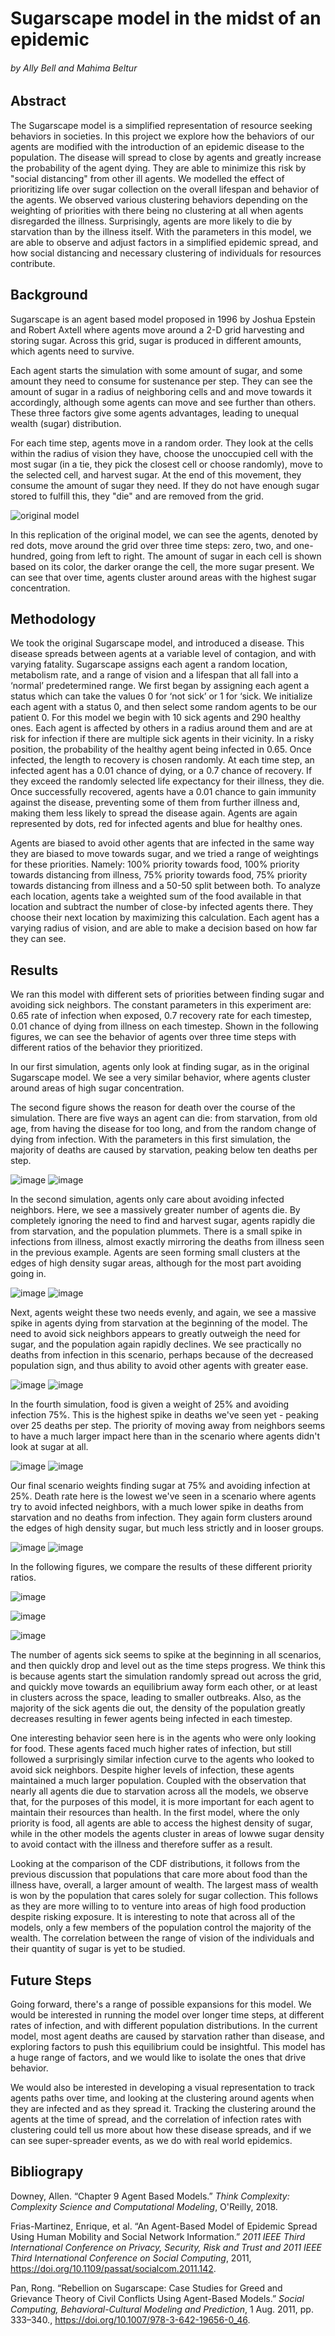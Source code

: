 
# Sugarscape model in the midst of an epidemic
###### by Ally Bell and Mahima Beltur

## Abstract
The Sugarscape model is a simplified representation of resource seeking behaviors in societies. In this project we explore how the behaviors of our agents are modified with the introduction of an epidemic disease to the population. The disease will spread to close by agents and greatly increase the probability of the agent dying. They are able to minimize this risk by "social distancing" from other ill agents. We modelled the effect of prioritizing life over sugar collection on the overall lifespan and behavior of the agents. We observed various clustering behaviors depending on the weighting of priorities with there being no clustering at all when agents disregarded the illness. Surprisingly, agents are more likely to die by starvation than by the illness itself. With the parameters in this model, we are able to observe and adjust factors in a simplified epidemic spread, and how social distancing and necessary clustering of individuals for resources contribute.

## Background

Sugarscape is an agent based model proposed in 1996 by Joshua Epstein and Robert Axtell where agents move around a 2-D grid harvesting and storing sugar. Across this grid, sugar is produced in different amounts, which agents need to survive.

Each agent starts the simulation with some amount of sugar, and some amount they need to consume for sustenance per step. They can see the amount of sugar in a radius of neighboring cells and and move towards it accordingly, although some agents can move and see further than others. These three factors give some agents advantages, leading to unequal wealth (sugar) distribution. 

For each time step, agents move in a random order. They look at the cells within the radius of vision they have, choose the unoccupied cell with the most sugar (in a tie, they pick the closest cell or choose randomly), move to the selected cell, and harvest sugar. At the end of this movement, they consume the amount of sugar they need. If they do not have enough sugar stored to fulfill this, they "die" and are removed from the grid.

![original model](./images/original_sugarscape.PNG )

In this replication of the original model, we can see the agents, denoted by red dots, move around the grid over three time steps: zero, two, and one-hundred, going from left to right. The amount of sugar in each cell is shown based on its color, the darker orange the cell, the more sugar present. We can see that over time, agents cluster around areas with the highest sugar concentration.



## Methodology

We took the original Sugarscape model, and introduced a disease. This disease spreads between agents at a variable level of contagion, and with varying fatality. Sugarscape assigns each agent a random location, metabolism rate, and a range of vision and a lifespan that all fall into a ‘normal’ predetermined range. We first began by assigning each agent a status which can take the values 0 for ‘not sick’ or 1 for ‘sick. We initialize each agent with a status 0, and then select some random agents to be our patient 0. For this model we begin with 10 sick agents and 290 healthy ones. Each agent is affected by others in a radius around them and are at risk for infection if there are multiple sick agents in their vicinity. In a risky position, the probability of the healthy agent being infected in 0.65. Once infected, the length to recovery is chosen randomly. At each time step, an infected agent has a 0.01 chance of dying, or a 0.7 chance of recovery. If they exceed the randomly selected life expectancy for their illness, they die. Once successfully recovered, agents have a 0.01 chance to gain immunity against the disease, preventing some of them from further illness and, making them less likely to spread the disease again. Agents are again represented by dots, red for infected agents and blue for healthy ones.

Agents are biased to avoid other agents that are infected in the same way they are biased to move towards sugar, and we tried a range of weightings for these priorities. Namely: 100% priority towards food, 100% priority towards distancing from illness, 75% priority towards food, 75% priority towards distancing from illness and a 50-50 split between both. To analyze each location, agents take a weighted sum of the food available in that location and subtract the number of close-by infected agents there. They choose their next location by maximizing this calculation. Each agent has a varying radius of vision, and are able to make a decision based on how far they can see.


## Results

We ran this model with different sets of priorities between finding sugar and avoiding sick neighbors. The constant parameters in this experiment are: 0.65 rate of infection when exposed, 0.7 recovery rate for each timestep, 0.01 chance of dying from illness on each timestep. Shown in the following figures, we can see the behavior of agents over three time steps with different ratios of the behavior they prioritized.

In our first simulation, agents only look at finding sugar, as in the original Sugarscape model. We see a very similar behavior, where agents cluster around areas of high sugar concentration. 

The second figure shows the reason for death over the course of the simulation. There are five ways an agent can die: from starvation, from old age, from having the disease for too long, and from the random change of dying from infection. With the parameters in this first simulation, the majority of deaths are caused by starvation, peaking below ten deaths per step. 

<!-- ![original model](./images/fw10_visual.PNG ) -->
![image](https://user-images.githubusercontent.com/42980963/146247763-626ce70c-d17c-453d-a0cd-cd45242621fe.png)
![image](https://user-images.githubusercontent.com/42980963/146247891-02ef80b9-75ff-49ed-a91b-d5a3b23af6a6.png)
<!-- ![original model](./images/10_deaths.PNG ) -->

In the second simulation, agents only care about avoiding infected neighbors. Here, we see a massively greater number of agents die. By completely ignoring the need to find and harvest sugar, agents rapidly die from starvation, and the population plummets. There is a small spike in infections from illness, almost exactly mirroring the deaths from illness seen in the previous example. Agents are seen forming small clusters at the edges of high density sugar areas, although for the most part avoiding going in.

<!-- ![original model](./images/fw01_visual.PNG ) -->
![image](https://user-images.githubusercontent.com/42980963/146247935-42850fa5-b352-411d-9898-7fc13eb89960.png)
![image](https://user-images.githubusercontent.com/42980963/146247971-0619b265-b761-44b0-9e37-21cf6f526543.png)
<!-- ![original model](./images/01_deaths.PNG ) -->

Next, agents weight these two needs evenly, and again, we see a massive spike in agents dying from starvation at the beginning of the model. The need to avoid sick neighbors appears to greatly outweigh the need for sugar, and the population again rapidly declines. We see practically no deaths from infection in this scenario, perhaps because of the decreased population sign, and thus ability to avoid other agents with greater ease.
<!-- 
![original model](./images/fw11_visual.PNG ) -->
![image](https://user-images.githubusercontent.com/42980963/146248050-de7ad4ad-6b34-48c2-9c35-bed1569796e5.png)
![image](https://user-images.githubusercontent.com/42980963/146248075-cf4d0f01-3811-4e4a-8e45-93ec14b91b67.png)
<!-- ![original model](./images/11_deaths.PNG ) -->

In the fourth simulation, food is given a weight of 25% and avoiding infection 75%. This is the highest spike in deaths we've seen yet - peaking over 25 deaths per step. The priority of moving away from neighbors seems to have a much larger impact here than in the scenario where agents didn't look at sugar at all.

<!-- ![original model](./images/fw13_visual.PNG ) -->
![image](https://user-images.githubusercontent.com/42980963/146248140-81a4436a-b146-40e5-b927-e8bd097131cb.png)
![image](https://user-images.githubusercontent.com/42980963/146248179-a5c56224-2c7b-4323-8ccd-06c78c54337b.png)
<!-- ![original model](./images/13_deaths.PNG ) -->

Our final scenario weights finding sugar at 75% and avoiding infection at 25%. Death rate here is the lowest we've seen in a scenario where agents try to avoid infected neighbors, with a much lower spike in deaths from starvation and no deaths from infection. They again form clusters around the edges of high density sugar, but much less strictly and in looser groups.

<!-- ![original model](./images/fw31_visual.PNG ) -->
![image](https://user-images.githubusercontent.com/42980963/146248244-09bb2fba-68b5-43cf-bcae-9e97be7e282e.png)
![image](https://user-images.githubusercontent.com/42980963/146248281-935416c5-acb1-4803-b72a-e2891933d924.png)
<!-- ![original model](./images/31_deaths.PNG ) -->

In the following figures, we compare the results of these different priority ratios.

<!-- ![original model](./images/Sick_agents.PNG ) -->
![image](https://user-images.githubusercontent.com/42980963/146248349-ad7a95cc-9653-4b39-927f-341d630d3c13.png)
<!-- ![original model](./images/Agents_alive.PNG ) -->
![image](https://user-images.githubusercontent.com/42980963/146248371-a5f34df6-f3eb-457e-867e-78af15951add.png)
<!-- ![original model](./images/wealth_distribution.PNG ) -->
![image](https://user-images.githubusercontent.com/42980963/146248314-2b4e1b7a-ddd9-4c6e-8e4f-5b32f785c3e5.png)


The number of agents sick seems to spike at the beginning in all scenarios, and then quickly drop and level out as the time steps progress. We think this is because agents start the simulation randomly spread out across the grid, and quickly move towards an equilibrium away form each other, or at least in clusters across the space, leading to smaller outbreaks. Also, as the majority of the sick agents die out, the density of the population greatly decreases resulting in fewer agents being infected in each timestep. 

One interesting behavior seen here is in the agents who were only looking for food. These agents faced much higher rates of infection, but still followed a surprisingly similar infection curve to  the agents who looked to avoid sick neighbors. Despite higher levels of infection, these agents maintained a much larger population. Coupled with the observation that nearly all agents die due to starvation across all the models, we observe that, for the purposes of this model, it is more important for each agent to maintain their resources than health. In the first model, where the only priority is food, all agents are able to access the highest density of sugar, while in the other models  the agents cluster in areas of lowwe sugar density to avoid contact with the illness and therefore suffer as a result. 

Looking at the comparison of the CDF distributions, it follows from the previous discussion that populations that care more about food than the illness have, overall, a larger amount of wealth. The largest mass of wealth is won by the population that cares solely for sugar collection. This follows as they are more willing to to venture into areas of high food production despite risking exposure. It is interesting to note that across all of the models, only a few members of the population control the majority of the wealth. The correlation between the range of vision of the individuals and their quantity of sugar is yet to be studied. 

## Future Steps
Going forward, there's a range of possible expansions for this model. We would be interested in running the model over longer time steps, at different rates of infection, and with different population distributions. In the current model, most agent deaths are caused by starvation rather than disease, and exploring factors to push this equilibrium could be insightful. This model has a huge range of factors, and we would like to isolate the ones that drive behavior.

We would also be interested in developing a visual representation to track agents paths over time, and looking at the clustering around agents when they are infected and as they spread it. Tracking the clustering around the agents at the time of spread, and the correlation of infection rates with clustering could tell us more about how these disease spreads, and if we can see super-spreader events, as we do with real world epidemics.




## Bibliograpy

Downey, Allen. “Chapter 9 Agent Based Models.” *Think Complexity: Complexity Science and Computational Modeling*, O'Reilly, 2018. 

Frias-Martinez, Enrique, et al. “An Agent-Based Model of Epidemic Spread Using Human 	Mobility and Social Network Information.” *2011 IEEE Third International Conference on Privacy, Security, Risk and Trust and 2011 IEEE Third International Conference on Social Computing*, 2011, https://doi.org/10.1109/passat/socialcom.2011.142. 

Pan, Rong. “Rebellion on Sugarscape: Case Studies for Greed and Grievance Theory of Civil Conflicts Using Agent-Based Models.” *Social Computing, Behavioral-Cultural Modeling and Prediction*, 1 Aug. 2011, pp. 333–340., https://doi.org/10.1007/978-3-642-19656-0_46. 



